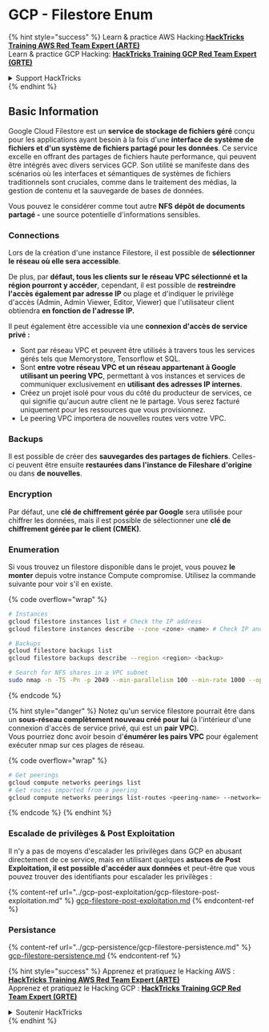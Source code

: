 # GCP - Filestore Enum

{% hint style="success" %}
Learn & practice AWS Hacking:<img src="../../../.gitbook/assets/image (1) (1) (1) (1).png" alt="" data-size="line">[**HackTricks Training AWS Red Team Expert (ARTE)**](https://training.hacktricks.xyz/courses/arte)<img src="../../../.gitbook/assets/image (1) (1) (1) (1).png" alt="" data-size="line">\
Learn & practice GCP Hacking: <img src="../../../.gitbook/assets/image (2) (1).png" alt="" data-size="line">[**HackTricks Training GCP Red Team Expert (GRTE)**<img src="../../../.gitbook/assets/image (2) (1).png" alt="" data-size="line">](https://training.hacktricks.xyz/courses/grte)

<details>

<summary>Support HackTricks</summary>

* Check the [**subscription plans**](https://github.com/sponsors/carlospolop)!
* **Join the** 💬 [**Discord group**](https://discord.gg/hRep4RUj7f) or the [**telegram group**](https://t.me/peass) or **follow** us on **Twitter** 🐦 [**@hacktricks\_live**](https://twitter.com/hacktricks_live)**.**
* **Share hacking tricks by submitting PRs to the** [**HackTricks**](https://github.com/carlospolop/hacktricks) and [**HackTricks Cloud**](https://github.com/carlospolop/hacktricks-cloud) github repos.

</details>
{% endhint %}

## Basic Information

Google Cloud Filestore est un **service de stockage de fichiers géré** conçu pour les applications ayant besoin à la fois d'une **interface de système de fichiers et d'un système de fichiers partagé pour les données**. Ce service excelle en offrant des partages de fichiers haute performance, qui peuvent être intégrés avec divers services GCP. Son utilité se manifeste dans des scénarios où les interfaces et sémantiques de systèmes de fichiers traditionnels sont cruciales, comme dans le traitement des médias, la gestion de contenu et la sauvegarde de bases de données.

Vous pouvez le considérer comme tout autre **NFS** **dépôt de documents partagé -** une source potentielle d'informations sensibles.

### Connections

Lors de la création d'une instance Filestore, il est possible de **sélectionner le réseau où elle sera accessible**.

De plus, par **défaut, tous les clients sur le réseau VPC sélectionné et la région pourront y accéder**, cependant, il est possible de **restreindre l'accès également par adresse IP** ou plage et d'indiquer le privilège d'accès (Admin, Admin Viewer, Editor, Viewer) que l'utilisateur client obtiendra **en fonction de l'adresse IP.**

Il peut également être accessible via une **connexion d'accès de service privé :**

* Sont par réseau VPC et peuvent être utilisés à travers tous les services gérés tels que Memorystore, Tensorflow et SQL.
* Sont **entre votre réseau VPC et un réseau appartenant à Google utilisant un peering VPC**, permettant à vos instances et services de communiquer exclusivement en **utilisant des adresses IP internes**.
* Créez un projet isolé pour vous du côté du producteur de services, ce qui signifie qu'aucun autre client ne le partage. Vous serez facturé uniquement pour les ressources que vous provisionnez.
* Le peering VPC importera de nouvelles routes vers votre VPC.

### Backups

Il est possible de créer des **sauvegardes des partages de fichiers**. Celles-ci peuvent être ensuite **restaurées dans l'instance de Fileshare d'origine** ou dans **de nouvelles**.

### Encryption

Par défaut, une **clé de chiffrement gérée par Google** sera utilisée pour chiffrer les données, mais il est possible de sélectionner une **clé de chiffrement gérée par le client (CMEK)**.

### Enumeration

Si vous trouvez un filestore disponible dans le projet, vous pouvez **le monter** depuis votre instance Compute compromise. Utilisez la commande suivante pour voir s'il en existe. 

{% code overflow="wrap" %}
```bash
# Instances
gcloud filestore instances list # Check the IP address
gcloud filestore instances describe --zone <zone> <name> # Check IP and access restrictions

# Backups
gcloud filestore backups list
gcloud filestore backups describe --region <region> <backup>

# Search for NFS shares in a VPC subnet
sudo nmap -n -T5 -Pn -p 2049 --min-parallelism 100 --min-rate 1000 --open 10.99.160.2/20
```
{% endcode %}

{% hint style="danger" %}
Notez qu'un service filestore pourrait être dans un **sous-réseau complètement nouveau créé pour lui** (à l'intérieur d'une connexion d'accès de service privé, qui est un **pair VPC**).\
Vous pourriez donc avoir besoin d'**énumérer les pairs VPC** pour également exécuter nmap sur ces plages de réseau.

{% code overflow="wrap" %}
```bash
# Get peerings
gcloud compute networks peerings list
# Get routes imported from a peering
gcloud compute networks peerings list-routes <peering-name> --network=<network-name> --region=<region> --direction=INCOMING
```
{% endcode %}
{% endhint %}

### Escalade de privilèges & Post Exploitation

Il n'y a pas de moyens d'escalader les privilèges dans GCP en abusant directement de ce service, mais en utilisant quelques **astuces de Post Exploitation, il est possible d'accéder aux données** et peut-être que vous pouvez trouver des identifiants pour escalader les privilèges :

{% content-ref url="../gcp-post-exploitation/gcp-filestore-post-exploitation.md" %}
[gcp-filestore-post-exploitation.md](../gcp-post-exploitation/gcp-filestore-post-exploitation.md)
{% endcontent-ref %}

### Persistance

{% content-ref url="../gcp-persistence/gcp-filestore-persistence.md" %}
[gcp-filestore-persistence.md](../gcp-persistence/gcp-filestore-persistence.md)
{% endcontent-ref %}

{% hint style="success" %}
Apprenez et pratiquez le Hacking AWS :<img src="../../../.gitbook/assets/image (1) (1) (1) (1).png" alt="" data-size="line">[**HackTricks Training AWS Red Team Expert (ARTE)**](https://training.hacktricks.xyz/courses/arte)<img src="../../../.gitbook/assets/image (1) (1) (1) (1).png" alt="" data-size="line">\
Apprenez et pratiquez le Hacking GCP : <img src="../../../.gitbook/assets/image (2) (1).png" alt="" data-size="line">[**HackTricks Training GCP Red Team Expert (GRTE)**<img src="../../../.gitbook/assets/image (2) (1).png" alt="" data-size="line">](https://training.hacktricks.xyz/courses/grte)

<details>

<summary>Soutenir HackTricks</summary>

* Consultez les [**plans d'abonnement**](https://github.com/sponsors/carlospolop) !
* **Rejoignez le** 💬 [**groupe Discord**](https://discord.gg/hRep4RUj7f) ou le [**groupe telegram**](https://t.me/peass) ou **suivez-nous sur** **Twitter** 🐦 [**@hacktricks\_live**](https://twitter.com/hacktricks_live)**.**
* **Partagez des astuces de hacking en soumettant des PRs aux** [**HackTricks**](https://github.com/carlospolop/hacktricks) et [**HackTricks Cloud**](https://github.com/carlospolop/hacktricks-cloud) dépôts github.

</details>
{% endhint %}

